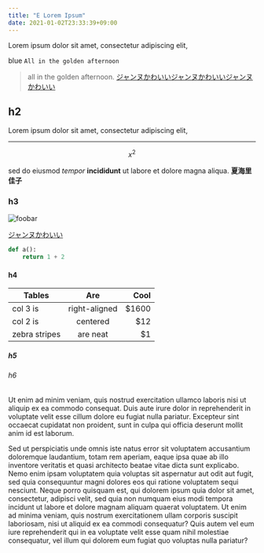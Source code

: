 ```yaml
---
title: "E Lorem Ipsum"
date: 2021-01-02T23:33:39+09:00
---
```


Lorem ipsum dolor sit amet, consectetur adipiscing elit, 
<!--more-->

blue `All in the golden afternoon`

> all in the golden afternoon. [ジャンヌかわいいジャンヌかわいいジャンヌかわいい](https://files.yande.re/image/5e9fae32d6376e2ab143b33c7241510e/yande.re%20725635%20tagme.jpg)

## h2
Lorem ipsum dolor sit amet, consectetur adipiscing elit, 

---

$$
x^2
$$

sed do eiusmod *tempor* **incididunt** ut labore et dolore magna aliqua.
**夏海里佳子** 

### h3
![foobar](https://photohito.k-img.com/uploads/photo93/user92824/c/3/c3553bec5c7fc4a220f52308583823fb/c3553bec5c7fc4a220f52308583823fb_m.jpg)

[ジャンヌかわいい](https://files.yande.re/image/5e9fae32d6376e2ab143b33c7241510e/yande.re%20725635%20tagme.jpg)

```python
def a():
    return 1 + 2
```


#### h4

| Tables        | Are           | Cool  |
| ------------- |:-------------:| -----:|
| col 3 is      | right-aligned | $1600 |
| col 2 is      | centered      |   $12 |
| zebra stripes | are neat      |    $1 |


##### h5

###### h6
Ut enim ad minim veniam, quis nostrud exercitation ullamco laboris nisi ut aliquip ex ea commodo consequat.
Duis aute irure dolor in reprehenderit in voluptate velit esse cillum dolore eu fugiat nulla pariatur.
Excepteur sint occaecat cupidatat non proident, sunt in culpa qui officia deserunt mollit anim id est laborum.
<!--more-->
Sed ut perspiciatis unde omnis iste natus error sit voluptatem accusantium doloremque laudantium,
totam rem aperiam,
eaque ipsa quae ab illo inventore veritatis et quasi architecto beatae vitae dicta sunt explicabo.
Nemo enim ipsam voluptatem quia voluptas sit aspernatur aut odit aut fugit, sed quia consequuntur magni dolores eos qui ratione voluptatem sequi nesciunt.
Neque porro quisquam est, qui dolorem ipsum quia dolor sit amet, consectetur, adipisci velit,
sed quia non numquam eius modi tempora incidunt ut labore et dolore magnam aliquam quaerat voluptatem.
Ut enim ad minima veniam, quis nostrum exercitationem ullam corporis suscipit laboriosam,
nisi ut aliquid ex ea commodi consequatur?
Quis autem vel eum iure reprehenderit qui in ea voluptate velit esse quam nihil molestiae consequatur,
vel illum qui dolorem eum fugiat quo voluptas nulla pariatur?